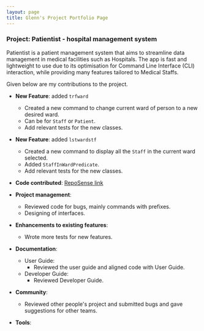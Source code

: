 ```yaml
---
layout: page
title: Glenn's Project Portfolio Page
---
```


### Project: Patientist - hospital management system

Patientist is a patient management system that aims to streamline data management in medical facilities such as Hospitals.
The app is fast and lightweight to use due to its optimisation for Command Line Interface (CLI) interaction, while
providing many features tailored to Medical Staffs.

Given below are my contributions to the project.

* **New Feature**: added `trfward`
  * Created a new command to change current ward of person to a new desired ward.
  * Can be for `Staff` or `Patient`.
  * Add relevant tests for the new classes.

* **New Feature**: added `lstwardstf`
  * Created a new command to display all the `Staff` in the current ward selected.
  * Added `StaffInWardPredicate`.
  * Add relevant tests for the new classes.

* **Code contributed**: [RepoSense link]()

* **Project management**:
  * Reviewed code for bugs, mainly commands with prefixes.
  * Designing of interfaces.

* **Enhancements to existing features**:
  * Wrote more tests for new features.

* **Documentation**:
    * User Guide:
      * Reviewed the user guide and aligned code with User Guide.
    * Developer Guide:
      * Reviewed Developer Guide.

* **Community**:
  * Reviewed other people's project and submitted bugs and gave suggestions for other teams.

* **Tools**:
